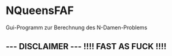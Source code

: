# NQueensFAF

Gui-Programm zur Berechnung des N-Damen-Problems

--- DISCLAIMER  ---
      !!!!
  FAST AS FUCK
      !!!!
-------------------
